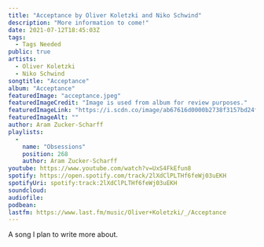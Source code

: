 ```yaml
---
title: "Acceptance by Oliver Koletzki and Niko Schwind"
description: "More information to come!"
date: 2021-07-12T18:45:03Z
tags:
  - Tags Needed
public: true
artists:
  - Oliver Koletzki
  - Niko Schwind
songtitle: "Acceptance"
album: "Acceptance"
featuredImage: "acceptance.jpeg"
featuredImageCredit: "Image is used from album for review purposes."
featuredImageLink: "https://i.scdn.co/image/ab67616d0000b2738f3157bd24f37b1996e20b61"
featuredImageAlt: ""
author: Aram Zucker-Scharff
playlists:
  -
    name: "Obsessions"
    position: 268
    author: Aram Zucker-Scharff
youtube: https://www.youtube.com/watch?v=UxS4FkEfun8
spotify: https://open.spotify.com/track/2lXdClPLTHf6feWj03uEKH
spotifyUri: spotify:track:2lXdClPLTHf6feWj03uEKH
soundcloud:
audiofile:
podbean:
lastfm: https://www.last.fm/music/Oliver+Koletzki/_/Acceptance
---
```


A song I plan to write more about.
		